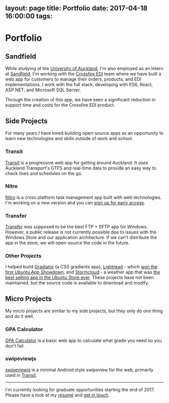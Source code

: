 layout: page
title: Portfolio
date: 2017-04-18 16:00:00
tags:
---

# Portfolio

## Sandfield
While studying at the [University of Auckland](https://www.auckland.ac.nz), I'm also employed as an Intern at [Sandfield](https://www.sandfield.co.nz). I'm working with the [Crossfire EDI](http://crossfireedi.com/) team where we have built a web app for customers to manage their orders, products, and EDI implementations. I work with the full stack, developing with ES6, React, ASP.NET, and Microsoft SQL Server. 

Through the creation of this app, we have seen a significant reduction in support time and costs for the Crossfire EDI product.

## Side Projects
For many years I have loved building open-source apps as an opportunity to learn new technologies and skills outside of work and school.

### Transit
[Transit](https://transit.dymajo.com) is a progressive web app for getting around Auckland. It uses Auckland Transport's GTFS and real-time data to provide an easy way to check lines and schedules on the go.

### Nitro
[Nitro](http://nitrotasks.com) is a cross platform task management app built with web technologies. I'm working on a new version and you can [sign up for early access](http://nitrotasks.com).

### Transfer
[Transfer](https://dymajo.com) was supposed to be the best FTP + SFTP app for Windows. However, a public release is not currently possible due to issues with the Windows Store and our application architecture. If we can't distribute the app in the store, we will open-source the code in the future.

### Other Projects
I helped build [Gradiator](https://launchpad.net/gradiator) (a CSS gradients app), [Lightread](https://github.com/stayradiated/LightRead) - which [won the first Ubuntu App Showdown](http://www.omgubuntu.co.uk/2012/08/ubuntu-app-showdown-winners-announced), and [Stormcloud](https://github.com/consindo/stormcloud) - a weather app that was [the best selling app in the Ubuntu Store ever](http://www.omgubuntu.co.uk/tag/stormcloud). These projects have not been maintained, but the source code is available to download and modify.

## Micro Projects
My micro projects are similar to my side projects, but they only do one thing and do it well.

### GPA Calculator
[GPA Calculator](/projects/gpa/) is a basic web app to calculate what grade you need so you don't fail.

### swipeviewjs
[swipeviewjs](https://github.com/consindo/swipeviewjs) is a minimal Android style swipeview for the web, primarily used in [Transit](https://transit.dymajo.com).

---


I'm currently looking for graduate opportunities starting the end of 2017. Please have a look at my [résumé](https://www.dropbox.com/s/9xqdihv9l45vrh6/R%C3%A9sum%C3%A9.pdf?dl=0) and [get in touch](mailto:jono@jonocooper.com).

<style>
.article-entry {
  max-width: 650px;
  margin: 0 auto;
  font-size: 20px;
  padding: 100px 25px 75px;
  line-height: 1.58;
}
.article-entry h1 {
  letter-spacing: -1px;
  text-align: center;
}
.article-entry h2 {
  letter-spacing: -1px;
  text-align: center;
  font-weight: normal;
  margin: 1.5em 0 0.25em;
  font-size: 1.6em;
}
.article-entry h3 {
  margin: 0.5em 0 0;
  font-size: inherit;
}
.article-entry a {
  color: #0084ff;
  text-decoration: none;
}  
.article-entry a:hover {
  text-decoration: underline;
}
@media (max-width: 600px) {
  .article-entry {
    font-size: 18px;
  }
}
@media (max-width: 450px) {
  .article-entry {
    font-size: 16px;
  }
}
</style>